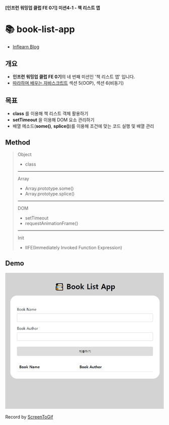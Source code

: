 #### [인프런 워밍업 클럽 FE 0기] 미션4-1 - 책 리스트 앱

# 📚 book-list-app

- [Inflearn Blog](https://www.inflearn.com/blogs/1268499)

## 개요

- **인프런 워밍업 클럽 FE 0기**의 네 번째 미션인 '책 리스트 앱' 입니다.
- [따라하며 배우는 자바스크립트](https://www.inflearn.com/course/따라하며-배우는-자바스크립트) 섹션 5(OOP), 섹션 6(비동기)

## 목표

- **class** 를 이용해 책 리스트 객체 활용하기
- **setTimeout** 을 이용해 DOM 요소 관리하기
- 배열 메소드(**some()**, **splice()**)를 이용해 조건에 맞는 코드 실행 및 배열 관리

## Method

> Object
>
> - class
>
> ---
>
> Array
>
> - Array.prototype.some()
> - Array.prototype.splice()
>
> ---
>
> DOM
>
> - setTimeout
> - requestAnimationFrame()
>
> ---
>
> Init
>
> - IIFE(Immediately Invoked Function Expression)

## Demo

![Alt text](/4-book-list-app/src/img/book-list-app.gif)

Record by [ScreenToGif](https://www.screentogif.com/)
